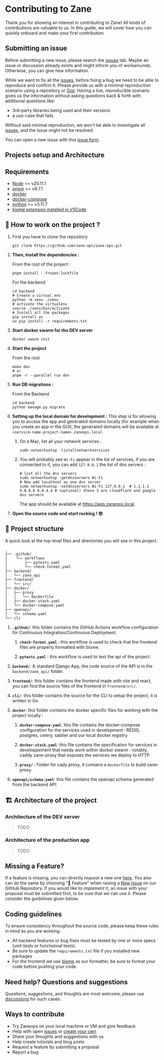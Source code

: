 # Contributing to Zane

Thank you for showing an interest in contributing to Zane! All kinds of contributions are valuable to us. In this guide,
we will cover how you can quickly onboard and make your first contribution.

## Submitting an issue

Before submitting a new issue, please search the [issues](https://github.com/zane-ops/zane-ops/issues) tab. Maybe an
issue or discussion already exists and might inform you of workarounds. Otherwise, you can give new information.

While we want to fix all the [issues](https://github.com/zane-ops/zane-ops/issues), before fixing a bug we need to be
able to reproduce and confirm it. Please provide us with a minimal reproduction scenario using a repository
or [Gist](https://gist.github.com/). Having a live, reproducible scenario gives us the information without asking
questions back & forth with additional questions like:

- 3rd-party libraries being used and their versions
- a use-case that fails

Without said minimal reproduction, we won't be able to investigate
all [issues](https://github.com/zane-ops/zane-ops/issues), and the issue might not be resolved.

You can open a new issue with this [issue form](https://github.com/zane-ops/zane-ops/issues/new).

## Projects setup and Architecture

## Requirements

- [Node](https://nodejs.org/en) >= v20.11.1
- [pnpm](https://pnpm.io/installation) >= v8.7.1
- [docker](https://docs.docker.com/engine/install/)
- [docker-compose](https://docs.docker.com/compose/install/)
- [python](https://www.python.org/downloads/) >= v3.11.7
- [biome extension installed in VSCode](https://biomejs.dev/reference/vscode/)

## 🚀 How to work on the project ?

1. First you have to clone the repository

    ```shell
    git clone https://github.com/zane-ops/zane-ops.git
    ``` 

2. **Then, Install the dependencies :**

   From the root of the project :
    ```shell
    pnpm install --frozen-lockfile
    ```

   For the backend
    ```shell
    cd backend
    # Create a virtual env
    python -m venv ./venv
    # activate the virtualenv
    source ./venv/bin/activate
    # Install all the packages
    pip install uv
    uv pip install -r requirements.txt
    ```

3. **Start docker swarm for the DEV server**

   ```shell
   docker swarm init
   ```

4. **Start the project**

   From the root
    ```shell
    make dev
    # or
    pnpm -r --parallel run dev
    ```

5. **Run DB migrations :**

   From the Backend
    ```shell
    cd backend
    python manage.py migrate
    ```

6. **Setting up the local domain for development :**
   This step is for allowing you to access the app and generated domains locally
   (for example when you create an app in the GUI), the generated domains will be
   available at `<service-name-project-name>.zaneops.local`.

    1. On a Mac, list all your network services :

        ```shell
        sudo networksetup -listallnetworkservices
        ```

    2. You will probably see `Wi-Fi` appear in the list of services,
       if you are connected to it, you can add `127.0.0.1` the list of dns servers :

       ```shell
       # list all the dns servers
       sudo networksetup -getdnsservers Wi-Fi
       # Now add localhost as one dns server
       sudo networksetup -setdnsservers Wi-Fi 127.0.0.1  # 1.1.1.1 8.8.8.8 8.8.4.4 # (optional) these 3 are cloudflare and google dns servers
       ```
       The app should be available at https://app.zaneops.local.

7. **Open the source code and start rocking ! 😎**

## 🧐 Project structure

A quick look at the top-level files and directories you will see in this project.

    .
    ├── .github/
    │    └── workflows
    │        ├── pytests.yaml
    │        └── check-format.yaml
    ├── backend/
    │   └── zane_api
    ├── frontend/
    │   └── src/
    ├── docker/
    │   ├── proxy
    │   │   └── Dockerfile
    │   ├── docker-stack.yaml
    │   └── docker-compose.yaml
    ├── openapi/
    │   └── schema.yaml
    └── cli

1. **`.github/`**: this folder contains the GitHub Actions workflow configuration for Continuous Integration/Continuous
   Deployment.

    1. **`check-format.yaml`** : this workflow is used to check that the frontend files are properly formatted with
       biome.

    2. **`pytests.yaml`** : this workflow is used to test the api of the project.

2. **`backend/`**: A standard Django App, the code source of the API is in the `backend/zane_api/` folder.

3. **`frontend/`**: this folder contains the frontend made with vite and react, you can find the source files of the
   frontend in `frontend/src/`.

4. **`cli/`**: this folder contains the source for the CLI to setup the project, it is written in Go

5. **`docker`**: this folder contains the docker specific files for working with the project locally :
    1. **`docker-compose.yaml`**: this file contains the docker-compose configuration for the services used in
       development : REDIS, postgres, celery, sablier and our local docker registry
    2. **`docker-stack.yaml`**: this file contains the specification for services in developpement
       that needs work within docker swarm : notably, caddy zane-proxy that exposes the services we deploy to HTTP

    3. **`proxy/`** : Folder for cady proxy, it contains a `Dockerfile` to build zane-proxy.

6. **`openapi/schema.yaml`**: this file contains the openapi schema generated from the backend API.

## 🏗️ Architecture of the project

### Architecture of the DEV server

> TODO

### Architecture of the production app

> TODO

## Missing a Feature?

If a feature is missing, you can directly _request_ a new
one [here](https://github.com/zane-ops/zane-ops/issues/new?assignees=&labels=feature&template=feature_request.yml&title=%F0%9F%9A%80+Feature%3A+).
You also can do the same by choosing "🚀 Feature" when raising
a [New Issue](https://github.com/zane-ops/zane-ops/issues/new/choose) on our GitHub Repository.
If you would like to _implement_ it, an issue with your proposal must be submitted first, to be sure that we can use it.
Please consider the guidelines given below.

## Coding guidelines

To ensure consistency throughout the source code, please keep these rules in mind as you are working:

- All backend features or bug fixes must be tested by one or more specs (unit-tests or functionnal tests).
- Be sure to update the `requirements.txt` file if you installed new packages
- For the frontend we use [biome](https://biomejs.dev/) as our formatter, be sure to format your code before pushing
  your code.

## Need help? Questions and suggestions

Questions, suggestions, and thoughts are most welcome, please use [discussions](https://github.com/zane-ops/zane-ops/)
for such cases.

## Ways to contribute

- Try Zaneops on your local machine or VM and give feedback
- Help with open [issues](https://github.com/zane-ops/zane-ops/issues)
  or [create your own](https://github.com/zane-ops/zane-ops/issues/new/choose)
- Share your thoughts and suggestions with us
- Help create tutorials and blog posts
- Request a feature by submitting a proposal
- Report a bug
